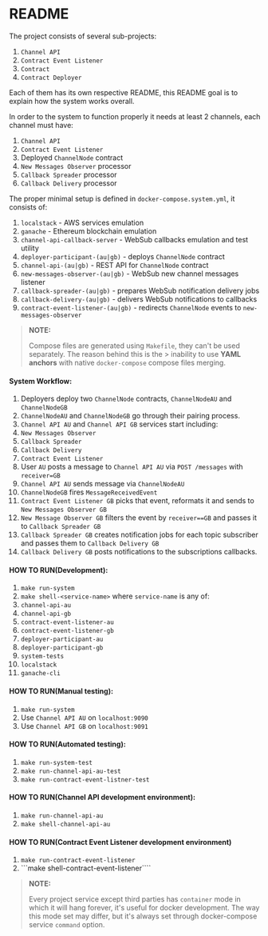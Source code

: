 # README

The project consists of several sub-projects:
1. ```Channel API```
1. ```Contract Event Listener```
1. ```Contract```
1. ```Contract Deployer```

Each of them has its own respective README, this README goal is to explain how the system works overall.

In order to the system to function properly it needs at least 2 channels, each channel must have:
1. ```Channel API```
1. ```Contract Event Listener```
1. Deployed ```ChannelNode``` contract
1. ```New Messages Observer``` processor
1. ```Callback Spreader``` processor
1. ```Callback Delivery``` processor

The proper minimal setup is defined in ```docker-compose.system.yml```, it consists of:
1. ```localstack``` - AWS services emulation
1. ```ganache``` - Ethereum blockchain emulation
1. ```channel-api-callback-server``` - WebSub callbacks emulation and test utility
1. ```deployer-participant-(au|gb)``` - deploys ```ChannelNode``` contract
1. ```channel-api-(au|gb)``` - REST API for ```ChannelNode``` contract
1. ```new-messages-observer-(au|gb)``` - WebSub new channel messages listener
1. ```callback-spreader-(au|gb)``` - prepares WebSub notification delivery jobs
1. ```callback-delivery-(au|gb)``` - delivers WebSub notifications to callbacks
1. ```contract-event-listener-(au|gb)``` - redirects ```ChannelNode``` events to ```new-messages-observer```

> **NOTE:**
>
> Compose files are generated using ```Makefile```, they can't be used separately. The reason behind this is the > inability to use **YAML anchors** with native ```docker-compose``` compose files merging.


#### System Workflow:
1. Deployers deploy two ```ChannelNode``` contracts, ```ChannelNodeAU``` and ```ChannelNodeGB```
1. ```ChannelNodeAU``` and ```ChannelNodeGB``` go through their pairing process.
1. ```Channel API AU``` and ```Channel API GB``` services start including:
  1. ```New Messages Observer```
  1. ```Callback Spreader```
  1. ```Callback Delivery```
  1. ```Contract Event Listener```
1. User ```AU``` posts a message to ```Channel API AU``` via ```POST /messages``` with ```receiver=GB```
1. ```Channel API AU``` sends message via ```ChannelNodeAU```
1. ```ChannelNodeGB``` fires ```MessageReceivedEvent```
1. ```Contract Event Listener GB``` picks that event, reformats it and sends to ```New Messages Observer GB```
1. ```New Message Observer GB``` filters the event by ```receiver==GB``` and passes it to ```Callback Spreader GB```
1. ```Callback Spreader GB``` creates notification jobs for each topic subscriber and passes them to ```Callback Delivery GB```
1.  ```Callback Delivery GB``` posts notifications to the subscriptions callbacks.

#### HOW TO RUN(Development):
1. ```make run-system```
1. ```make shell-<service-name>``` where ```service-name``` is any of:
  1. ```channel-api-au```
  1. ```channel-api-gb```
  1. ```contract-event-listener-au```
  1. ```contract-event-listener-gb```
  1. ```deployer-participant-au```
  1. ```deployer-participant-gb```
  1. ```system-tests```
  1. ```localstack```
  1. ```ganache-cli```

#### HOW TO RUN(Manual testing):
1. ```make run-system```
1. Use ```Channel API AU``` on ```localhost:9090```
1. Use ```Channel API GB``` on ```localhost:9091```

#### HOW TO RUN(Automated testing):
1. ```make run-system-test```
1. ```make run-channel-api-au-test```
1. ```make run-contract-event-listner-test```

#### HOW TO RUN(Channel API development environment):
1. ```make run-channel-api-au```
1. ```make shell-channel-api-au```

#### HOW TO RUN(Contract Event Listener development environment)
1. ```make run-contract-event-listener```
1. ```make shell-contract-event-listener````

> **NOTE:**
>
> Every project service except third parties has ```container``` mode in which it will hang forever, it's useful for docker development. The way this mode set may differ, but it's always set through docker-compose service ```command``` option.
